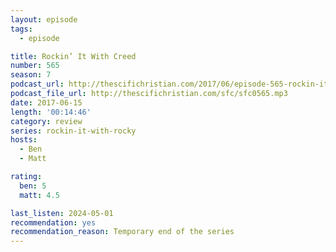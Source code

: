 ```yaml
---
layout: episode
tags:
  - episode

title: Rockin’ It With Creed
number: 565
season: 7
podcast_url: http://thescifichristian.com/2017/06/episode-565-rockin-it-with-creed/
podcast_file_url: http://thescifichristian.com/sfc/sfc0565.mp3
date: 2017-06-15
length: '00:14:46'
category: review
series: rockin-it-with-rocky
hosts:
  - Ben
  - Matt

rating:
  ben: 5
  matt: 4.5

last_listen: 2024-05-01
recommendation: yes
recommendation_reason: Temporary end of the series
---
```


